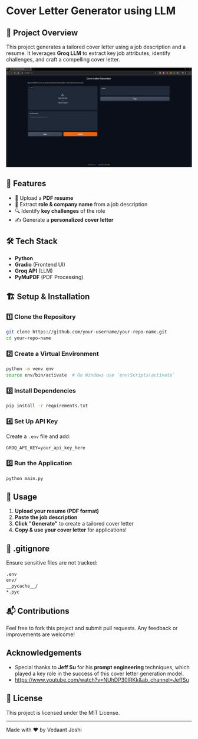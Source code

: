# Cover Letter Generator using LLM

## 📌 Project Overview
This project generates a tailored cover letter using a job description and a resume. It leverages **Groq LLM** to extract key job attributes, identify challenges, and craft a compelling cover letter.

![Cover Letter Generator App Screenshot](./images/app_2.png)

## 🚀 Features
- 📄 Upload a **PDF resume**
- 🏢 Extract **role & company name** from a job description
- 🔍 Identify **key challenges** of the role
- ✍ Generate a **personalized cover letter**

## 🛠️ Tech Stack
- **Python**
- **Gradio** (Frontend UI)
- **Groq API** (LLM)
- **PyMuPDF** (PDF Processing)

## 🏗️ Setup & Installation
### 1️⃣ Clone the Repository
```sh
git clone https://github.com/your-username/your-repo-name.git
cd your-repo-name
```
### 2️⃣ Create a Virtual Environment
```sh
python -m venv env
source env/bin/activate  # On Windows use `env\Scripts\activate`
```
### 3️⃣ Install Dependencies
```sh
pip install -r requirements.txt
```
### 4️⃣ Set Up API Key
Create a `.env` file and add:
```env
GROQ_API_KEY=your_api_key_here
```

### 5️⃣ Run the Application
```sh
python main.py
```

## 🎯 Usage
1. **Upload your resume (PDF format)**
2. **Paste the job description**
3. **Click "Generate"** to create a tailored cover letter
4. **Copy & use your cover letter** for applications!

## 📜 .gitignore
Ensure sensitive files are not tracked:
```
.env
env/
__pycache__/
*.pyc
```

## 📬 Contributions
Feel free to fork this project and submit pull requests. Any feedback or improvements are welcome!

## Acknowledgements

- Special thanks to **Jeff Su** for his **prompt engineering** techniques, which played a key role in the success of this cover letter generation model.
- https://www.youtube.com/watch?v=NUhDP30IRKk&ab_channel=JeffSu

## 📄 License
This project is licensed under the MIT License.

---

Made with ❤️ by Vedaant Joshi
